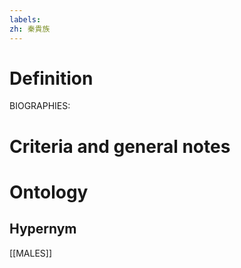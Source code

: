 ```yaml
---
labels: 
zh: 秦貴族
---
```


# Definition
BIOGRAPHIES:
# Criteria and general notes
# Ontology

## Hypernym
[[MALES]]